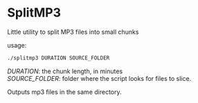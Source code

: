 # SplitMP3

Little utility to split MP3 files into small chunks

usage:
```bash
./splitmp3 DURATION SOURCE_FOLDER
```

_DURATION_: the chunk length, in minutes  
_SOURCE_FOLDER_: folder where the script looks for files to slice.

Outputs mp3 files in the same directory.